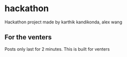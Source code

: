 # hackathon
Hackathon project made by karthik kandikonda, alex wang

## For the venters
Posts only last for 2 minutes. This is built for venters
